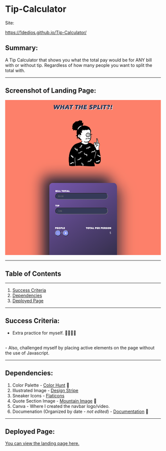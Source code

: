 # Tip-Calculator

Site: 

https://1dedios.github.io/Tip-Calculator/



## Summary:


A Tip Calculator that shows you what the total pay would be for ANY bill with or without tip. Regardless of how many people you want to split the total with. 

***

## Screenshot of Landing Page:

![Tip Calculator Screenshot](image/Screenshot.png "Tip Calculator Still")


***

## Table of Contents
***
1. [Success Criteria](#SuccessCriteria)
2. [Dependencies](#Dependencies)
3. [Deployed Page](#DeployedPage)

***

## Success Criteria:

- Extra practice for myself. 🤷🏽‍♂️🎉  
<br>
- Also, challenged myself by placing active elements on the page without the use of Javascript. 

***

## Dependencies:

1. Color Palette - [Color Hunt](https://colorhunt.co/) 🎨
2. Illustrated Image - [Design Stripe](https://designstripe.com/)
3. Sneaker Icons - [Flaticons](https://www.flaticon.com/)
4. Quote Section Image - [Mountain Image](https://www.pexels.com/photo/gray-and-brown-mountain-417173/) 📸
5. Canva - Where I created the navbar logo/video.
6. Documenation (Organized by date - *not edited*) - [Documentation](https://www.notion.so/dediosprogramming/Odin-Landing-Page-965fd444c2554ceea97a1d20bce50e99) 📝

***

## Deployed Page:

[You can view the landing page here.](https://1dedios.github.io/odin-landing-page/)
